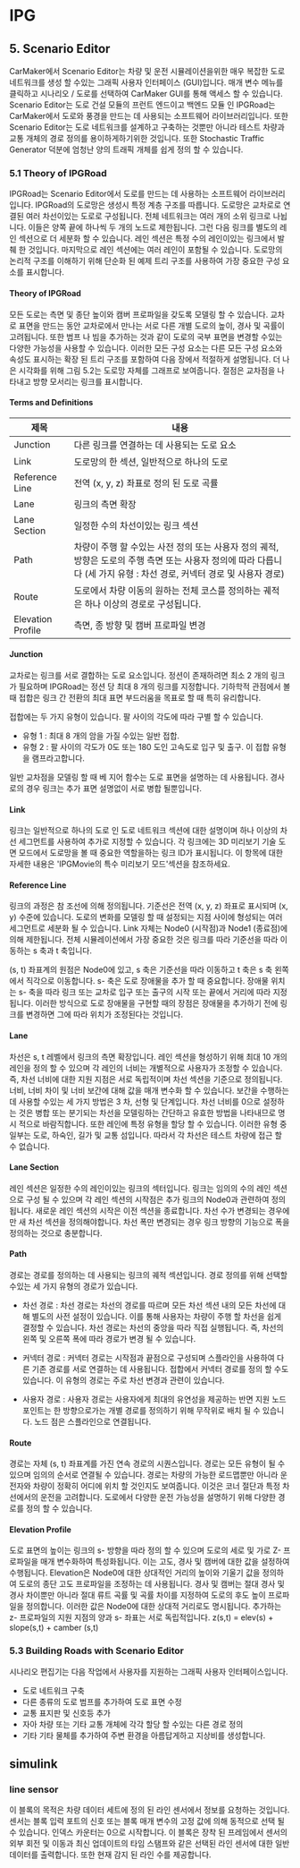 # IPG
## 5. Scenario Editor
CarMaker에서 Scenario Editor는 차량 및 운전 시뮬레이션을위한 매우 복잡한 도로 네트워크를 생성 할 수있는 그래픽 사용자 인터페이스 (GUI)입니다. 
매개 변수 메뉴를 클릭하고 시나리오 / 도로를 선택하여 CarMaker GUI를 통해 액세스 할 수 있습니다. 
Scenario Editor는 도로 건설 모듈의 프런트 엔드이고 백엔드 모듈 인 IPGRoad는 CarMaker에서 도로와 풍경을 만드는 데 사용되는 소프트웨어 라이브러리입니다. 
또한 Scenario Editor는 도로 네트워크를 설계하고 구축하는 것뿐만 아니라 테스트 차량과 교통 개체의 경로 정의를 용이하게하기위한 것입니다. 
또한 Stochastic Traffic Generator 덕분에 엄청난 양의 트래픽 개체를 쉽게 정의 할 수 있습니다.

### 5.1 Theory of IPGRoad
IPGRoad는 Scenario Editor에서 도로를 만드는 데 사용하는 소프트웨어 라이브러리입니다.
IPGRoad의 도로망은 생성시 특정 계층 구조를 따릅니다.
도로망은 교차로로 연결된 여러 차선이있는 도로로 구성됩니다.
전체 네트워크는 여러 개의 소위 링크로 나뉩니다. 이들은 양쪽 끝에 하나씩 두 개의 노드로 제한됩니다.
그런 다음 링크를 별도의 레인 섹션으로 더 세분화 할 수 있습니다.
레인 섹션은 특정 수의 레인이있는 링크에서 발췌 한 것입니다. 마지막으로 레인 섹션에는 여러 레인이 포함될 수 있습니다.
도로망의 논리적 구조를 이해하기 위해 단순화 된 예제 트리 구조를 사용하여 가장 중요한 구성 요소를 표시합니다.

#### Theory of IPGRoad
모든 도로는 측면 및 종단 높이와 캠버 프로파일을 갖도록 모델링 할 수 있습니다.
교차로 표면을 만드는 동안 교차로에서 만나는 서로 다른 개별 도로의 높이, 경사 및 곡률이 고려됩니다.
또한 범프 나 빔을 추가하는 것과 같이 도로의 국부 표면을 변경할 수있는 다양한 가능성을 사용할 수 있습니다.
이러한 모든 구성 요소는 다른 모든 구성 요소와 속성도 표시하는 확장 된 트리 구조를 포함하여 다음 장에서 적절하게 설명됩니다.
더 나은 시각화를 위해 그림 5.2는 도로망 자체를 그래프로 보여줍니다.
절점은 교차점을 나타내고 방향 모서리는 링크를 표시합니다.


#### Terms and Definitions
|제목|내용|
|------|---|
|Junction|다른 링크를 연결하는 데 사용되는 도로 요소|
|Link|도로망의 한 섹션, 일반적으로 하나의 도로|
|Reference Line|전역 (x, y, z) 좌표로 정의 된 도로 곡률|
|Lane|링크의 측면 확장 |
|Lane Section|일정한 수의 차선이있는 링크 섹션|
|Path|차량이 주행 할 수있는 사전 정의 또는 사용자 정의 궤적, 방향은 도로의 주행 측면 또는 사용자 정의에 따라 다릅니다 (세 가지 유형 : 차선 경로, 커넥터 경로 및 사용자 경로)|
|Route|도로에서 차량 이동의 원하는 전체 코스를 정의하는 궤적은 하나 이상의 경로로 구성됩니다.|
|Elevation Profile|측면, 종 방향 및 캠버 프로파일 변경|

#### Junction
교차로는 링크를 서로 결합하는 도로 요소입니다.
정션이 존재하려면 최소 2 개의 링크가 필요하며 IPGRoad는 정션 당 최대 8 개의 링크를 지정합니다.
기하학적 관점에서 볼 때 접합은 링크 간 전환의 최대 표면 부드러움을 목표로 할 때 특히 유리합니다.

접합에는 두 가지 유형이 있습니다. 팔 사이의 각도에 따라 구별 할 수 있습니다.
+ 유형 1 : 최대 8 개의 암을 가질 수있는 일반 접합.
+ 유형 2 : 팔 사이의 각도가 0도 또는 180 도인 고속도로 입구 및 출구. 이 접합 유형을 램프라고합니다.

일반 교차점을 모델링 할 때 베 지어 함수는 도로 표면을 설명하는 데 사용됩니다.
경사로의 경우 링크는 추가 표면 설명없이 서로 병합 될뿐입니다.

#### Link
링크는 일반적으로 하나의 도로 인 도로 네트워크 섹션에 대한 설명이며 하나 이상의 차선 세그먼트를 사용하여 추가로 지정할 수 있습니다.
각 링크에는 3D 미리보기 기술 도면 모드에서 도로망을 볼 때 중요한 역할을하는 링크 ID가 표시됩니다.
이 항목에 대한 자세한 내용은 'IPGMovie의 특수 미리보기 모드'섹션을 참조하세요.


#### Reference Line
링크의 과정은 참 조선에 의해 정의됩니다.
기준선은 전역 (x, y, z) 좌표로 표시되며 (x, y) 수준에 있습니다.
도로의 변화를 모델링 할 때 설정되는 지점 사이에 형성되는 여러 세그먼트로 세분화 될 수 있습니다.
Link 자체는 Node0 (시작점)과 Node1 (종료점)에 의해 제한됩니다.
전체 시뮬레이션에서 가장 중요한 것은 링크를 따라 기준선을 따라 이동하는 s 축과 t 축입니다.

(s, t) 좌표계의 원점은 Node0에 있고, s 축은 기준선을 따라 이동하고 t 축은 s 축 왼쪽에서 직각으로 이동합니다.
s- 축은 도로 장애물을 추가 할 때 중요합니다.
장애물 위치는 s- 축을 따라 링크 또는 교차로 입구 또는 출구의 시작 또는 끝에서 거리에 따라 지정됩니다.
이러한 방식으로 도로 장애물을 구현할 때의 장점은 장애물을 추가하기 전에 링크를 변경하면 그에 따라 위치가 조정된다는 것입니다.


#### Lane
차선은 s, t 레벨에서 링크의 측면 확장입니다.
레인 섹션을 형성하기 위해 최대 10 개의 레인을 정의 할 수 있으며 각 레인의 너비는 개별적으로 사용자가 조정할 수 있습니다.
즉, 차선 너비에 대한 지원 지점은 서로 독립적이며 차선 섹션을 기준으로 정의됩니다.
너비, 너비 차이 및 너비 보간에 대해 값을 매개 변수화 할 수 있습니다.
보간을 수행하는 데 사용할 수있는 세 가지 방법은 3 차, 선형 및 단계입니다.
차선 너비를 0으로 설정하는 것은 병합 또는 분기되는 차선을 모델링하는 간단하고 유효한 방법을 나타내므로 명시 적으로 바람직합니다.
또한 레인에 특정 유형을 할당 할 수 있습니다.
이러한 유형 중 일부는 도로, 하숙인, 길가 및 교통 섬입니다.
따라서 각 차선은 테스트 차량에 접근 할 수 없습니다.

#### Lane Section
레인 섹션은 일정한 수의 레인이있는 링크의 섹터입니다.
링크는 임의의 수의 레인 섹션으로 구성 될 수 있으며 각 레인 섹션의 시작점은 추가 링크의 Node0과 관련하여 정의됩니다.
새로운 레인 섹션의 시작은 이전 섹션을 종료합니다.
차선 수가 변경되는 경우에만 새 차선 섹션을 정의해야합니다.
차선 폭만 변경되는 경우 링크 방향의 기능으로 폭을 정의하는 것으로 충분합니다.

#### Path
경로는 경로를 정의하는 데 사용되는 링크의 궤적 섹션입니다.
경로 정의를 위해 선택할 수있는 세 가지 유형의 경로가 있습니다.

+ 차선 경로 : 차선 경로는 차선의 경로를 따르며 모든 차선 섹션 내의 모든 차선에 대해 별도의 사전 설정이 있습니다.
이를 통해 사용자는 차량이 주행 할 차선을 쉽게 결정할 수 있습니다.
차선 경로는 차선의 중앙을 따라 직접 실행됩니다. 즉, 차선의 왼쪽 및 오른쪽 폭에 따라 경로가 변경 될 수 있습니다.

+ 커넥터 경로 : 커넥터 경로는 시작점과 끝점으로 구성되며 스플라인을 사용하여 다른 기존 경로를 서로 연결하는 데 사용됩니다.
접합에서 커넥터 경로를 정의 할 수도 있습니다.
이 유형의 경로는 주로 차선 변경과 관련이 있습니다.

+ 사용자 경로 : 사용자 경로는 사용자에게 최대의 유연성을 제공하는 반면 지원 노드 포인트는 한 방향으로가는 개별 경로를 정의하기 위해 무작위로 배치 될 수 있습니다.
노드 점은 스플라인으로 연결됩니다.

#### Route
경로는 자체 (s, t) 좌표계를 가진 연속 경로의 시퀀스입니다.
경로는 모든 유형이 될 수 있으며 임의의 순서로 연결될 수 있습니다.
경로는 차량의 가능한 로드맵뿐만 아니라 운전자와 차량이 정확히 어디에 위치 할 것인지도 보여줍니다.
이것은 코너 절단과 특정 차선에서의 운전을 고려합니다.
도로에서 다양한 운전 가능성을 설명하기 위해 다양한 경로를 정의 할 수 있습니다.

#### Elevation Profile
도로 표면의 높이는 링크의 s- 방향을 따라 정의 할 수 있으며 도로의 세로 및 가로 Z- 프로파일을 매개 변수화하여 특성화됩니다.
이는 고도, 경사 및 캠버에 대한 값을 설정하여 수행됩니다.
Elevation은 Node0에 대한 상대적인 거리의 높이와 기울기 값을 정의하여 도로의 종단 고도 프로파일을 조정하는 데 사용됩니다.
경사 및 캠버는 절대 경사 및 경사 차이뿐만 아니라 절대 류트 곡률 및 곡률 차이를 지정하여 도로의 후도 높이 프로파일을 정의합니다.
이러한 값은 Node0에 대한 상대적 거리로도 명시됩니다.
추가하는 z- 프로파일의 지원 지점의 양과 s- 좌표는 서로 독립적입니다.
z(s,t) = elev(s) + slope(s,t) + camber (s,t)


### 5.3 Building Roads with Scenario Editor
시나리오 편집기는 다음 작업에서 사용자를 지원하는 그래픽 사용자 인터페이스입니다.
+ 도로 네트워크 구축
+ 다른 종류의 도로 범프를 추가하여 도로 표면 수정
+ 교통 표지판 및 신호등 추가
+ 자아 차량 또는 기타 교통 개체에 각각 할당 할 수있는 다른 경로 정의
+ 기타 기타 물체를 추가하여 주변 환경을 아름답게하고 지상비를 생성합니다.





## simulink

### line sensor

이 블록의 목적은 차량 데이터 세트에 정의 된 라인 센서에서 정보를 요청하는 것입니다. 센서는 블록 입력 포트의 신호 또는 블록 매개 변수의 고정 값에 의해 동적으로 선택 될 수 있습니다. 인덱스 카운터는 0으로 시작합니다.
이 블록은 장착 된 프레임에서 센서의 외부 회전 및 이동과 최신 업데이트의 타임 스탬프와 같은 선택된 라인 센서에 대한 일반 데이터를 출력합니다. 또한 현재 감지 된 라인 수를 제공합니다.



